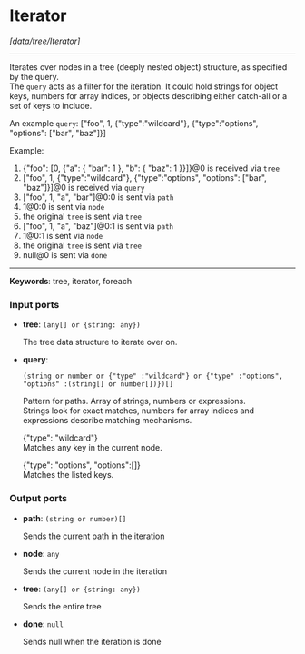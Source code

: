 # Iterator

_[data/tree/Iterator]_

---

Iterates over nodes in a tree (deeply nested object) structure, as specified by the query.  
The `query` acts as a filter for the iteration. It could hold strings for object keys, numbers for array indices, or objects describing either catch-all or a set of keys to include.  
  
An example `query`: ["foo", 1, {"type":"wildcard"}, {"type":"options", "options": ["bar", "baz"]}]  
  
Example:  
1. {"foo": [0, {"a": { "bar": 1 }, "b": { "baz": 1 }}]}@0 is received via `tree`  
2.  ["foo", 1, {"type":"wildcard"}, {"type":"options", "options": ["bar", "baz"]}]@0 is received via `query`  
3. ["foo", 1, "a", "bar"]@0:0 is sent via `path`  
4. 1@0:0 is sent via `node`  
5. the original `tree` is sent via `tree`  
6. ["foo", 1, "a", "baz"]@0:1 is sent via `path`  
7. 1@0:1 is sent via `node`  
8. the original `tree` is sent via `tree`  
9. null@0 is sent via `done`  

---

__Keywords__: tree, iterator, foreach

### Input ports

* __tree__: ` (any[] or {string: any}) `


    The tree data structure to iterate over on.  


* __query__: 
    ```
    (string or number or {"type" :"wildcard"} or {"type" :"options", "options" :(string[] or number[])})[]
    ```


    Pattern for paths. Array of strings, numbers or expressions.  
    Strings look for exact matches, numbers for array indices and expressions describe matching mechanisms.  
      
    {"type": "wildcard"}  
    Matches any key in the current node.  
      
    {"type": "options", "options":[]}  
    Matches the listed keys.  

### Output ports

* __path__: ` (string or number)[] `


    Sends the current path in the iteration  


* __node__: ` any `


    Sends the current node in the iteration  


* __tree__: ` (any[] or {string: any}) `


    Sends the entire tree  


* __done__: ` null `


    Sends null when the iteration is done  

